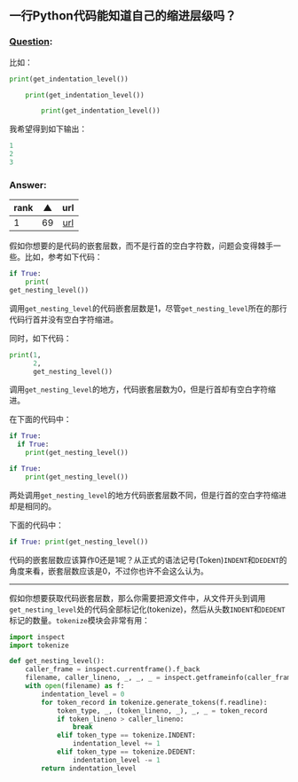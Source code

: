 ## 一行Python代码能知道自己的缩进层级吗？
### [Question](http://stackoverflow.com/questions/39172306/can-a-line-of-python-code-know-its-indentation-nesting-level):
比如：
```python
print(get_indentation_level())

    print(get_indentation_level())

        print(get_indentation_level())
```

我希望得到如下输出：
```python
1
2
3
```

### Answer:
| rank | ▲    | url  |
| :--- | :--: | :--: |
| 1	   | 69   | [url](http://stackoverflow.com/a/39172845/763878)  |



假如你想要的是代码的嵌套层数，而不是行首的空白字符数，问题会变得棘手一些。比如，参考如下代码：
```python
if True:
    print(
get_nesting_level())
```
调用`get_nesting_level`的代码嵌套层数是1，尽管`get_nesting_level`所在的那行代码行首并没有空白字符缩进。

同时，如下代码：
```python
print(1,
      2,
      get_nesting_level())
```
调用`get_nesting_level`的地方，代码嵌套层数为0，但是行首却有空白字符缩进。

在下面的代码中：
```python
if True:
  if True:
    print(get_nesting_level())

if True:
    print(get_nesting_level())
```
两处调用`get_nesting_level`的地方代码嵌套层数不同，但是行首的空白字符缩进却是相同的。

下面的代码中：
```python
if True: print(get_nesting_level())
```
代码的嵌套层数应该算作0还是1呢？从正式的语法记号(Token)`INDENT`和`DEDENT`的角度来看，嵌套层数应该是0，不过你也许不会这么认为。

----
假如你想要获取代码嵌套层数，那么你需要把源文件中，从文件开头到调用`get_nesting_level`处的代码全部标记化(tokenize)，然后从头数`INDENT`和`DEDENT`标记的数量。`tokenize`模块会非常有用：
```python
import inspect
import tokenize

def get_nesting_level():
    caller_frame = inspect.currentframe().f_back
    filename, caller_lineno, _, _, _ = inspect.getframeinfo(caller_frame)
    with open(filename) as f:
        indentation_level = 0
        for token_record in tokenize.generate_tokens(f.readline):
            token_type, _, (token_lineno, _), _, _ = token_record
            if token_lineno > caller_lineno:
                break
            elif token_type == tokenize.INDENT:
                indentation_level += 1
            elif token_type == tokenize.DEDENT:
                indentation_level -= 1
        return indentation_level
```
